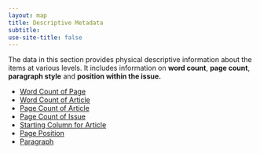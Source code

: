 ```yaml
---
layout: map
title: Descriptive Metadata
subtitle:  
use-site-title: false
---
```


The data in this section provides physical descriptive information about
the items at various levels. It includes information on **word count**,
**page count**, **paragraph style** and **position within the issue.**

+ [Word Count of Page](../word-count-of-page)
+ [Word Count of Article](../word-count-of-article)
+ [Page Count of Article](../page-count-of-article)
+ [Page Count of Issue](../page-count-of-issue)
+ [Starting Column for Article](../starting-column-for-article)
+ [Page Position](../page-position)
+ [Paragraph](../paragraph)
